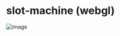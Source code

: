 # slot-machine (webgl)
![image](https://github.com/MohlomiCliffMakhetha/slot-machine/assets/105281058/cd2966eb-84bc-4818-994a-62250eeb18e6)

